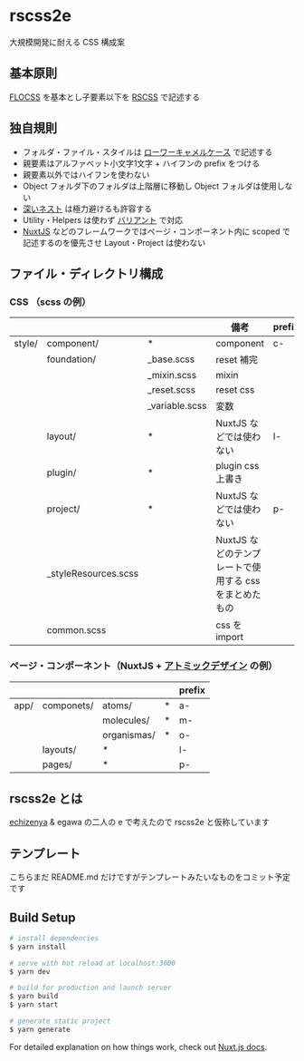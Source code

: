 # rscss2e

大規模開発に耐える CSS 構成案

## 基本原則

[FLOCSS](https://github.com/hiloki/flocss) を基本とし子要素以下を [RSCSS](https://rscss.io/) で記述する

## 独自規則
- フォルダ・ファイル・スタイルは [ローワーキャメルケース](https://ja.wikipedia.org/wiki/%E3%82%AD%E3%83%A3%E3%83%A1%E3%83%AB%E3%82%B1%E3%83%BC%E3%82%B9) で記述する
- 親要素はアルファベット小文字1文字 + ハイフンの prefix をつける
- 親要素以外ではハイフンを使わない
- Object フォルダ下のフォルダは上階層に移動し Object フォルダは使用しない
- [深いネスト](https://rfs.jp/sb/html-css/html-css-guide/rscss.html#i-19) は極力避けるも許容する
- Utility・Helpers は使わず [バリアント](https://rfs.jp/sb/html-css/html-css-guide/rscss.html#i-6) で対応
- [NuxtJS](https://nuxtjs.org/) などのフレームワークではページ・コンポーネント内に scoped で記述するのを優先させ Layout・Project は使わない

## ファイル・ディレクトリ構成

### CSS （scss の例）

| | | | 備考 | prefix |
| ------------- | ------------- | ------------- | ------------- | ------------- |
| style/ | component/ | * | component |  c- | 
| | foundation/ | \_base.scss | reset 補完 | |
| | | \_mixin.scss | mixin | |
| | | \_reset.scss | reset css | |
| | | \_variable.scss | 変数 | |
| | layout/ | * | NuxtJS などでは使わない | l- |
| | plugin/ | * | plugin css 上書き | |
| | project/ | * | NuxtJS などでは使わない | p- |
| | \_styleResources.scss | | NuxtJS などのテンプレートで使用する css をまとめたもの | |
| | common.scss | | css を import | |

### ページ・コンポーネント（NuxtJS + [アトミックデザイン](https://atomicdesign.bradfrost.com/) の例）

| | | | | prefix |
| ------------- | ------------- | ------------- | ------------- | ------------- |
| app/ | componets/ | atoms/ | * | a- |
| | | molecules/ | * | m- |
| | | organismas/ | * | o- |
| | layouts/ | * | | l- |
| | pages/ | * | | p- |

## rscss2e とは
[echizenya](https://twitter.com/h_echizenya) & egawa の二人の e で考えたので rscss2e と仮称しています

## テンプレート
こちらまだ README.md だけですがテンプレートみたいなものをコミット予定です

## Build Setup

```bash
# install dependencies
$ yarn install

# serve with hot reload at localhost:3000
$ yarn dev

# build for production and launch server
$ yarn build
$ yarn start

# generate static project
$ yarn generate
```

For detailed explanation on how things work, check out [Nuxt.js docs](https://nuxtjs.org).
